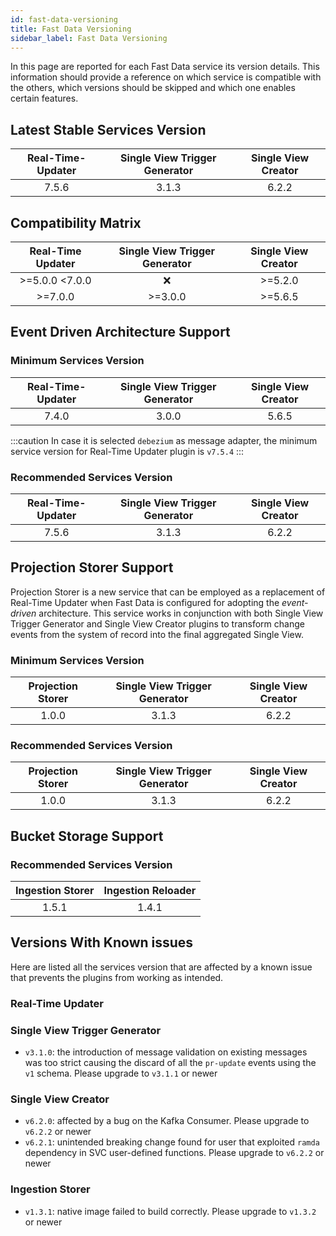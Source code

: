 ```yaml
---
id: fast-data-versioning
title: Fast Data Versioning
sidebar_label: Fast Data Versioning
---
```


In this page are reported for each Fast Data service its version details. This information should provide a reference
on which service is compatible with the others, which versions should be skipped and which one enables certain features.

## Latest Stable Services Version

| Real-Time-Updater | Single View Trigger Generator | Single View Creator |
| :---------------: | :---------------------------: | :-----------------: |
|       7.5.6       |             3.1.3             |        6.2.2        |

## Compatibility Matrix

| Real-Time Updater | Single View Trigger Generator | Single View Creator |
| :---------------: | :---------------------------: | :-----------------: |
|  \>=5.0.0 <7.0.0  |               ❌               |       >=5.2.0       |
|      >=7.0.0      |            >=3.0.0            |       >=5.6.5       |


## Event Driven Architecture Support

### Minimum Services Version

| Real-Time-Updater | Single View Trigger Generator | Single View Creator |
| :---------------: | :---------------------------: | :-----------------: |
|       7.4.0       |             3.0.0             |        5.6.5        |

:::caution
In case it is selected `debezium` as message adapter, the minimum service version for Real-Time Updater plugin
is `v7.5.4`
:::

### Recommended Services Version

| Real-Time-Updater | Single View Trigger Generator | Single View Creator |
| :---------------: | :---------------------------: | :-----------------: |
|       7.5.6       |             3.1.3             |        6.2.2        |

## Projection Storer Support

Projection Storer is a new service that can be employed as a replacement of Real-Time Updater
when Fast Data is configured for adopting the _event-driven_ architecture. This service works in conjunction with both
Single View Trigger Generator and Single View Creator plugins to transform change events from the system of record into
the final aggregated Single View.

### Minimum Services Version

| Projection Storer | Single View Trigger Generator | Single View Creator |
| :---------------: | :---------------------------: | :-----------------: |
|       1.0.0       |             3.1.3             |        6.2.2        |


### Recommended Services Version

| Projection Storer | Single View Trigger Generator | Single View Creator |
| :---------------: | :---------------------------: | :-----------------: |
|       1.0.0       |             3.1.3             |        6.2.2        |

## Bucket Storage Support

### Recommended Services Version

| Ingestion Storer | Ingestion Reloader |
| :--------------: | :----------------: |
|      1.5.1       |       1.4.1        |

## Versions With Known issues

Here are listed all the services version that are affected by a known issue that prevents the plugins
from working as intended.

### Real-Time Updater

### Single View Trigger Generator

- `v3.1.0`: the introduction of message validation on existing messages was too strict causing the discard of all the
`pr-update` events using the `v1` schema. Please upgrade to `v3.1.1` or newer

### Single View Creator

- `v6.2.0`: affected by a bug on the Kafka Consumer. Please upgrade to `v6.2.2` or newer
- `v6.2.1`: unintended breaking change found for user that exploited `ramda` dependency in SVC user-defined functions. Please upgrade to `v6.2.2` or newer

### Ingestion Storer

- `v1.3.1`: native image failed to build correctly. Please upgrade to `v1.3.2` or newer
